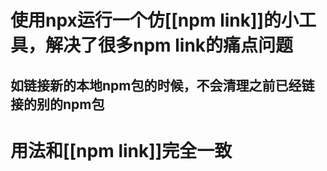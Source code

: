 # 使用npx运行一个仿[[npm link]]的小工具，解决了很多npm link的痛点问题
## 如链接新的本地npm包的时候，不会清理之前已经链接的别的npm包
# 用法和[[npm link]]完全一致
